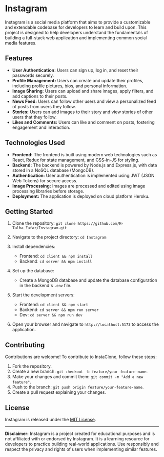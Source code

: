 # Instagram

Instagram is a social media platform that aims to provide a customizable and extendable codebase for developers to learn and build upon. This project is designed to help developers understand the fundamentals of building a full-stack web application and implementing common social media features.

## Features

- **User Authentication:** Users can sign up, log in, and reset their passwords securely.
- **Profile Management:** Users can create and update their profiles, including profile pictures, bios, and personal information.
- **Image Sharing:** Users can upload and share images, apply filters, and add captions to their posts.
- **News Feed:** Users can follow other users and view a personalized feed of posts from users they follow.
- **Stories:** Users can add images to their story and view stories of other users that they follow.
- **Likes and Comments:** Users can like and comment on posts, fostering engagement and interaction.

## Technologies Used

- **Frontend:** The frontend is built using modern web technologies such as React, Redux for state management, and CSS-in-JS for styling.
- **Backend:** The backend is powered by Node.js and Express.js, with data stored in a NoSQL database (MongoDB).
- **Authentication:** User authentication is implemented using JWT (JSON Web Tokens) for secure access.
- **Image Processing:** Images are processed and edited using image processing libraries before storage.
- **Deployment:** The application is deployed on cloud platform Heroku.

## Getting Started

1. Clone the repository: `git clone https://github.com/M-Talha_Zafar/Instagram.git`
   
3. Navigate to the project directory: `cd Instagram`
   
4. Install dependencies:
   - Frontend: `cd client && npm install`
   - Backend: `cd server && npm install`
     
5. Set up the database:
   - Create a MongoDB database and update the database configuration in the backend's `.env` file.
     
6. Start the development servers:
   - Frontend: `cd client && npm start`
   - Backend: `cd server && npm run server`
   - Dev: `cd server && npm run dev`
     
7. Open your browser and navigate to `http://localhost:5173` to access the application.

## Contributing

Contributions are welcome! To contribute to InstaClone, follow these steps:

1. Fork the repository.
2. Create a new branch: `git checkout -b feature/your-feature-name`.
3. Make your changes and commit them: `git commit -m "Add a new feature"`.
4. Push to the branch: `git push origin feature/your-feature-name`.
5. Create a pull request explaining your changes.

## License

Instagram is released under the [MIT License](LICENSE).

---

**Disclaimer:** Instagram is a project created for educational purposes and is not affiliated with or endorsed by Instagram. It is a learning resource for developers to practice building real-world applications. Use responsibly and respect the privacy and rights of users when implementing similar features.
